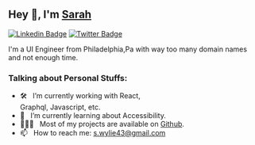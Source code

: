 
## Hey 👋, I'm [Sarah](https://github.com/wylie-s/)

[![Linkedin Badge](https://img.shields.io/badge/-LinkedIn-0e76a8?style=flat-square&logo=Linkedin&logoColor=white)](https://linkedin.com/in/sarahwylie)
[![Twitter Badge](https://img.shields.io/badge/-Twitter-00acee?style=flat-square&logo=Twitter&logoColor=white)](https://twitter.com/wylies8)


I'm a UI Engineer from Philadelphia,Pa with way too many domain names and not enough time. 

### Talking about Personal Stuffs:

- 🛠 &nbsp; I’m currently working with  React, <br /> Graphql, Javascript, etc.
- 🚀 &nbsp; I’m currently learning about Accessibility.
- 👨🏻‍💻 &nbsp; Most of my projects are available on [Github](https://github.com/wylie-s).
- 📫 &nbsp; How to reach me: s.wylie43@gmail.com
